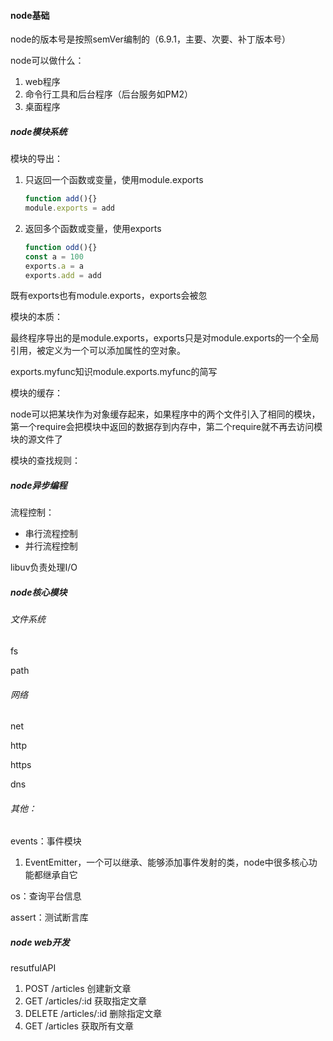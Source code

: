 #### node基础

node的版本号是按照semVer编制的（6.9.1，主要、次要、补丁版本号）

node可以做什么：

1. web程序
2. 命令行工具和后台程序（后台服务如PM2）
3. 桌面程序

##### node模块系统

模块的导出：

1. 只返回一个函数或变量，使用module.exports

   ```javascript
   function add(){}
   module.exports = add
   ```

2. 返回多个函数或变量，使用exports

   ```javascript
   function odd(){}
   const a = 100
   exports.a = a
   exports.add = add
   ```

既有exports也有module.exports，exports会被忽

模块的本质：

​	最终程序导出的是module.exports，exports只是对module.exports的一个全局引用，被定义为一个可以添加属性的空对象。

exports.myfunc知识module.exports.myfunc的简写

模块的缓存：

​	node可以把某块作为对象缓存起来，如果程序中的两个文件引入了相同的模块，第一个require会把模块中返回的数据存到内存中，第二个require就不再去访问模块的源文件了

模块的查找规则：

##### node异步编程

流程控制：

- 串行流程控制
- 并行流程控制

libuv负责处理I/O

##### node核心模块

###### 文件系统

fs

path

###### 网络

net

http

https

dns

###### 其他：

events：事件模块

1. EventEmitter，一个可以继承、能够添加事件发射的类，node中很多核心功能都继承自它

os：查询平台信息

assert：测试断言库

##### node web开发

resutfulAPI

1. POST /articles 创建新文章
2. GET /articles/:id 获取指定文章
3. DELETE /articles/:id 删除指定文章
4. GET /articles 获取所有文章